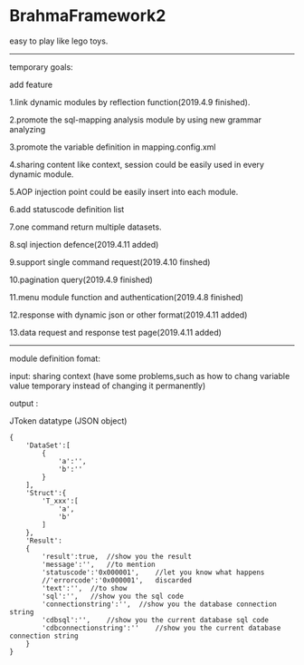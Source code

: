 # BrahmaFramework2
easy to play like lego toys.

-------------------------------------------------------------------------
temporary goals:

add feature

1.link dynamic modules by reflection function(2019.4.9 finished).

2.promote the sql-mapping analysis module by using new grammar analyzing

3.promote the variable definition in mapping.config.xml

4.sharing content like context, session could be easily used in every dynamic module.

5.AOP injection point could be easily insert into each module.

6.add statuscode definition list

7.one command return multiple datasets.

8.sql injection defence(2019.4.11 added)

9.support single command request(2019.4.10 finshed)

10.pagination query(2019.4.9 finished)

11.menu module function and authentication(2019.4.8 finished)

12.response with dynamic json or other format(2019.4.11 added)

13.data request and response test page(2019.4.11 added)

-------------------------------------------------------------------------
module definition fomat:

input: 	sharing context	(have some problems,such as how to chang variable value temporary instead of changing it permanently)

output :	

JToken datatype	(JSON object)

```
{
    'DataSet':[
        {
            'a':'',
            'b':''
        }
    ],
    'Struct':{
        'T_xxx':[
            'a',
            'b'
        ]
    },
    'Result':
    {
        'result':true,	//show you the result
       	'message':'',	//to mention
        'statuscode':'0x000001',	//let you know what happens
        //'errorcode':'0x000001',	discarded
        'text':'',	//to show
        'sql':'',	//show you the sql code
        'connectionstring':'',	//show you the database connection string
        'cdbsql':'',	//show you the current database sql code
        'cdbconnectionstring':''	//show you the current database connection string
    }
}
```

